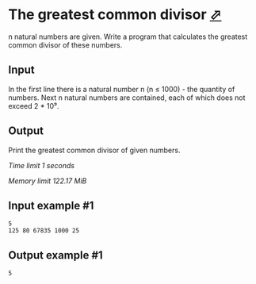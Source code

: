 # The greatest common divisor [⬀](https://www.e-olymp.com/en/problems/571)

n natural numbers are given. Write a program that calculates the greatest common divisor of these numbers.

## Input

In the first line there is a natural number n (n ≤ 1000) - the quantity of numbers. Next n natural numbers are contained, each of which does not exceed 2 * 10⁹.

## Output

Print the greatest common divisor of given numbers.


*Time limit 1 seconds*

*Memory limit 122.17 MiB*

## Input example #1

```
5
125 80 67835 1000 25
```

## Output example #1

```
5
```
